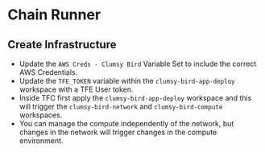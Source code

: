 # Chain Runner

## Create Infrastructure
- Update the `AWS Creds - Clumsy Bird` Variable Set to include the correct AWS Credentials.
- Update the `TFE_TOKEN` variable within the `clumsy-bird-app-deploy` workspace with a TFE User token.
- Inside TFC first apply the `clumsy-bird-app-deploy` workspace and this will trigger the `clumsy-bird-network` and `clumsy-bird-compute` workspaces.
- You can manage the compute independently of the network, but changes in the network will trigger changes in the compute environment.
